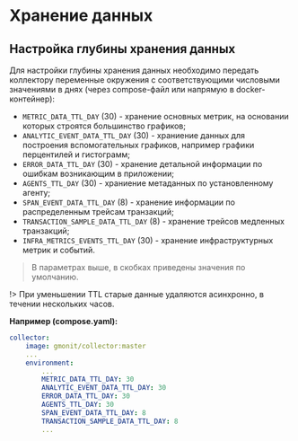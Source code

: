 # Хранение данных
## Настройка глубины хранения данных

Для настройки глубины хранения данных необходимо передать коллектору переменные окружения с соответствующими числовыми значениями в днях (через compose-файл или напрямую в docker-контейнер):
* `METRIC_DATA_TTL_DAY` (30) - хранение основных метрик, на основании которых строятся большинство графиков;
* `ANALYTIC_EVENT_DATA_TTL_DAY` (30) - храниение данных для построения вспомогательных графиков, например графики перцентилей и гистограмм;
* `ERROR_DATA_TTL_DAY` (30) - хранение детальной информации по ошибкам возникающим в приложении;
* `AGENTS_TTL_DAY` (30) - храниение метаданных по установленному агенту;
* `SPAN_EVENT_DATA_TTL_DAY` (8) - хранение информации по распределенным трейсам транзакций;
* `TRANSACTION_SAMPLE_DATA_TTL_DAY` (8) -  хранение трейсов медленных транзакций;
* `INFRA_METRICS_EVENTS_TTL_DAY` (30) - хранение инфраструктурных метрик и событий.

> В параметрах выше, в скобках приведены значения по умолчанию. 

!> При уменьшении TTL старые данные удаляются асинхронно, в течении нескольких часов. 

__Например (compose.yaml):__
```yaml
collector:
    image: gmonit/collector:master
    ...
    environment:
        ...
        METRIC_DATA_TTL_DAY: 30 
        ANALYTIC_EVENT_DATA_TTL_DAY: 30 
        ERROR_DATA_TTL_DAY: 30 
        AGENTS_TTL_DAY: 30 
        SPAN_EVENT_DATA_TTL_DAY: 8 
        TRANSACTION_SAMPLE_DATA_TTL_DAY: 8
        ...
```